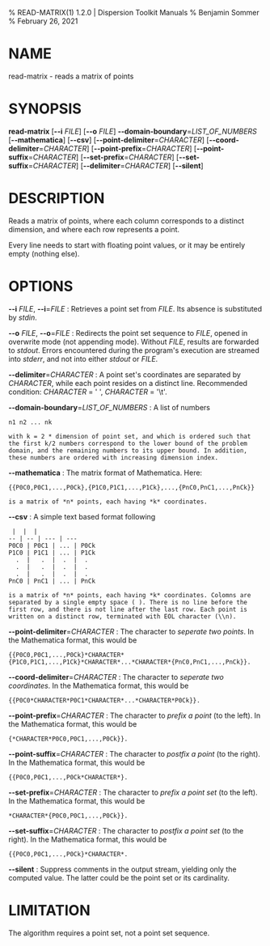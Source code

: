 % READ-MATRIX(1) 1.2.0 | Dispersion Toolkit Manuals
% Benjamin Sommer
% February 26, 2021

# NAME

read-matrix - reads a matrix of points

# SYNOPSIS

**read-matrix** [**\--i** *FILE*] [**\--o** *FILE*] **\--domain-boundary**=*LIST_OF_NUMBERS* [**\--mathematica**] [**\--csv**] [**\--point-delimiter**=*CHARACTER*] [**\--coord-delimiter**=*CHARACTER*] [**\--point-prefix**=*CHARACTER*] [**\--point-suffix**=*CHARACTER*] [**\--set-prefix**=*CHARACTER*] [**\--set-suffix**=*CHARACTER*] [**\--delimiter**=*CHARACTER*] [**\--silent**]

# DESCRIPTION

Reads a matrix of points, where each column corresponds to a distinct dimension, and where each row represents a point.

Every line needs to start with floating point values, or it may be entirely empty (nothing else).

# OPTIONS

**\--i** *FILE*, **\--i**=*FILE*
:   Retrieves a point set from *FILE*. Its absence is substituted by *stdin*.

**\--o** *FILE*, **\--o**=*FILE*
:   Redirects the point set sequence to *FILE*, opened in overwrite mode (not appending mode). Without *FILE*, results are forwarded to *stdout*. Errors encountered during the program's execution are streamed into *stderr*, and not into either *stdout* or *FILE*.

**\--delimiter**=*CHARACTER*
:   A point set's coordinates are separated by *CHARACTER*, while each point resides on a distinct line. Recommended condition: *CHARACTER* = \' \', *CHARACTER* = \'\\t\'.


**\--domain-boundary**=*LIST_OF_NUMBERS*
:   A list of numbers

    n1 n2 ... nk

    with k = 2 * dimension of point set, and which is ordered such that the first k/2 numbers correspond to the lower bound of the problem domain, and the remaining numbers to its upper bound. In addition, these numbers are ordered with increasing dimension index.

**\--mathematica**
:   The matrix format of Mathematica. Here:

    {{P0C0,P0C1,...,P0Ck},{P1C0,P1C1,...,P1Ck},...,{PnC0,PnC1,...,PnCk}}

    is a matrix of *n* points, each having *k* coordinates.

**\--csv**
:   A simple text based format following

     |  |  | 
    -- | -- | --- | ---
    P0C0 | P0C1 | ... | P0Ck
    P1C0 | P1C1 | ... | P1Ck
      .  |   .  |  .  |  .
      .  |   .  |  .  |  .
      .  |   .  |  .  |  .      
    PnC0 | PnC1 | ... | PnCk
    
    is a matrix of *n* points, each having *k* coordinates. Colomns are separated by a single empty space ( ). There is no line before the first row, and there is not line after the last row. Each point is written on a distinct row, terminated with EOL character (\\n).
    
**\--point-delimiter**=*CHARACTER*
:   The character to *seperate two points*. In the Mathematica format, this would be

    {{P0C0,P0C1,...,P0Ck}*CHARACTER*{P1C0,P1C1,...,P1Ck}*CHARACTER*...*CHARACTER*{PnC0,PnC1,...,PnCk}}.

**\--coord-delimiter**=*CHARACTER*
:   The character to *seperate two coordinates*. In the Mathematica format, this would be

    {{P0C0*CHARACTER*P0C1*CHARACTER*...*CHARACTER*P0Ck}}.

**\--point-prefix**=*CHARACTER*
:   The character to *prefix a point* (to the left). In the Mathematica format, this would be

    {*CHARACTER*P0C0,P0C1,...,P0Ck}}.

**\--point-suffix**=*CHARACTER*
:   The character to *postfix a point* (to the right). In the Mathematica format, this would be

    {{P0C0,P0C1,...,P0Ck*CHARACTER*}.

**\--set-prefix**=*CHARACTER*
:   The character to *prefix a point set* (to the left). In the Mathematica format, this would be

    *CHARACTER*{P0C0,P0C1,...,P0Ck}}.

**\--set-suffix**=*CHARACTER*
:   The character to *postfix a point set* (to the right). In the Mathematica format, this would be

    {{P0C0,P0C1,...,P0Ck}*CHARACTER*.

**\--silent**
:   Suppress comments in the output stream, yielding only the computed value. The latter could be the point set or its cardinality.

# LIMITATION

The algorithm requires a point set, not a point set sequence.